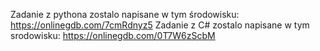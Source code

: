 Zadanie z pythona zostalo napisane w tym środowisku: https://onlinegdb.com/7cmRdnyz5
Zadanie z C# zostalo napisane w tym srodowisku: https://onlinegdb.com/0T7W6zScbM
